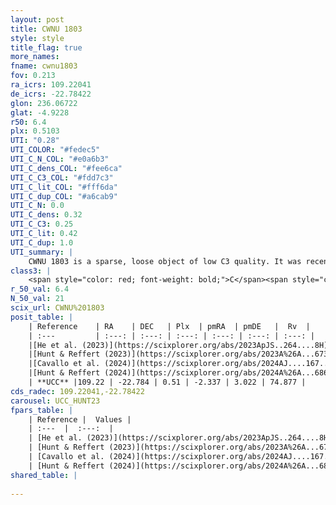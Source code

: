 ```yaml
---
layout: post
title: CWNU 1803
style: style
title_flag: true
more_names: 
fname: cwnu1803
fov: 0.213
ra_icrs: 109.22041
de_icrs: -22.78422
glon: 236.06722
glat: -4.9228
r50: 6.4
plx: 0.5103
UTI: "0.28"
UTI_COLOR: "#fedec5"
UTI_C_N_COL: "#e0a6b3"
UTI_C_dens_COL: "#fee6ca"
UTI_C_C3_COL: "#fdd7c3"
UTI_C_lit_COL: "#fff6da"
UTI_C_dup_COL: "#a6cab9"
UTI_C_N: 0.0
UTI_C_dens: 0.32
UTI_C_C3: 0.25
UTI_C_lit: 0.42
UTI_C_dup: 1.0
UTI_summary: |
    CWNU 1803 is a sparse, loose object of low C3 quality. It was recently reported in the literature.<br><br><span style="color: #99180f; font-weight: bold;">Warning: </span>contains less than 25 stars with <i>P>0.5</i> estimated.
class3: |
    <span style="color: red; font-weight: bold;">C</span><span style="color: red; font-weight: bold;">C</span>
r_50_val: 6.4
N_50_val: 21
scix_url: CWNU%201803
posit_table: |
    | Reference    | RA    | DEC   | Plx  | pmRA  | pmDE   |  Rv  |
    | :---         | :---: | :---: | :---: | :---: | :---: | :---: |
    |[He et al. (2023)](https://scixplorer.org/abs/2023ApJS..264....8H) | 109.208 | -22.806 | 0.523 | -2.36 | 3.027 | -- |
    |[Hunt & Reffert (2023)](https://scixplorer.org/abs/2023A%26A...673A.114H) | 109.152 | -22.777 | 0.512 | -2.328 | 3.024 | -- |
    |[Cavallo et al. (2024)](https://scixplorer.org/abs/2024AJ....167...12C) | 109.228 | -22.796 | 0.511 | -- | -- | -- |
    |[Hunt & Reffert (2024)](https://scixplorer.org/abs/2024A%26A...686A..42H) | 109.152 | -22.777 | 0.512 | -2.328 | 3.024 | -- |
    | **UCC** |109.22 | -22.784 | 0.51 | -2.337 | 3.022 | 74.877 | 
cds_radec: 109.22041,-22.78422
carousel: UCC_HUNT23
fpars_table: |
    | Reference |  Values |
    | :---  |  :---:  |
    | [He et al. (2023)](https://scixplorer.org/abs/2023ApJS..264....8H) | `A0=1.1, m-M=11.5, logAge=7.7` |
    | [Hunt & Reffert (2023)](https://scixplorer.org/abs/2023A%26A...673A.114H) | `AV50=0.669, diffAV50=0.369, MOD50=11.218, logAge50=8.173` |
    | [Cavallo et al. (2024)](https://scixplorer.org/abs/2024AJ....167...12C) | `AV50=0.72, dMod50=11.44, logAge50=7.82, [Fe/H]50=0.12` |
    | [Hunt & Reffert (2024)](https://scixplorer.org/abs/2024A%26A...686A..42H) | `MassJ=64.6368` |
shared_table: |
    
---
```

